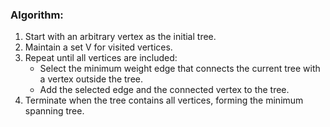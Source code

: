 ### Algorithm:
1. Start with an arbitrary vertex as the initial tree.
2. Maintain a set V for visited vertices.
4. Repeat until all vertices are included:
   - Select the minimum weight edge that connects the current tree with a vertex outside the tree.
   - Add the selected edge and the connected vertex to the tree.
5. Terminate when the tree contains all vertices, forming the minimum spanning tree.


